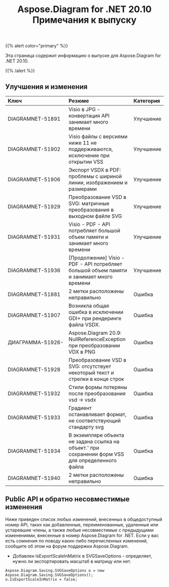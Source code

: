 ﻿---
title: Aspose.Diagram for .NET 20.10 Примечания к выпуску
type: docs
weight: 10
url: /ru/net/aspose-diagram-for-net-20-10-release-notes/
---
{{% alert color="primary" %}}

Эта страница содержит информацию о выпуске для Aspose.Diagram for .NET 20.10.

{{% /alert %}}
## **Улучшения и изменения**  ##

|**Ключ**|**Резюме**|**Категория**|
|:- |:- |:- |
|DIAGRAMNET-51891|Visio в JPG - конвертация API занимает много времени|Улучшение|
|DIAGRAMNET-51902|Visio файлы с версиями ниже 11 не поддерживаются, исключение при открытии VSS|Улучшение|
|DIAGRAMNET-51906|Экспорт VSDX в PDF: проблемы с шириной линии, изображением и размерами|Улучшение|
|DIAGRAMNET-51929|Преобразование VSD в SVG: матричные преобразования в выходном файле SVG|Улучшение|
|DIAGRAMNET-51931|Visio - PDF - API потребляет большой объем памяти и занимает много времени|Улучшение|
|DIAGRAMNET-51936|[Продолжение] Visio - PDF - API потребляет большой объем памяти и занимает много времени|Улучшение|
|DIAGRAMNET-51881|2 метки расположены неправильно|Ошибка|
|DIAGRAMNET-51907|Возникла общая ошибка в исключении GDI+ при рендеринге файла VSDX.|Ошибка|
|ДИАГРАММА-51926-|Aspose.Diagram 20.9: NullReferenceException при преобразовании VDX в PNG|Ошибка|
|DIAGRAMNET-51928|Преобразование VSD в SVG: отсутствует некоторый текст и стрелки в конце строк|Ошибка|
|DIAGRAMNET-51932|Стили формы потеряны после преобразования vsd -> vsdx|Ошибка|
|DIAGRAMNET-51933|Градиент останавливает формат, не соответствующий стандарту svg|Ошибка|
|DIAGRAMNET-51934|В экземпляре объекта не задана ссылка на объект.' при сохранении форм VSS для определенного файла|Ошибка|
|DIAGRAMNET-51940|2 метки расположены неправильно|Ошибка|

## **Public API и обратно несовместимые изменения**  ##
Ниже приведен список любых изменений, внесенных в общедоступный номер API, таких как добавленные, переименованные, удаленные или устаревшие члены, а также любые несовместимые с предыдущими изменениями, внесенные в номер Aspose.Diagram for .NET. Если у вас есть сомнения по поводу каких-либо перечисленных изменений, сообщите об этом на форум поддержки Aspose.Diagram.

 * Добавлен IsExportScaleInMatrix в SVGSaveOptions - определяет, нужно ли экспортировать масштаб в матрицу или нет.
```
Aspose.Diagram.Saving.SVGSaveOptions o = new Aspose.Diagram.Saving.SVGSaveOptions();
o.IsExportScaleInMatrix = false;
```
